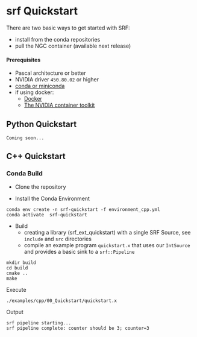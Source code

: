 # srf Quickstart

There are two basic ways to get started with SRF:
- install from the conda repositories
- pull the NGC container (available next release)

#### Prerequisites

- Pascal architecture or better
- NVIDIA driver `450.80.02` or higher
- [conda or miniconda](https://conda.io/projects/conda/en/latest/user-guide/install/linux.html)
- if using docker:
  - [Docker](https://docs.docker.com/get-docker/)
  - [The NVIDIA container toolkit](https://docs.nvidia.com/datacenter/cloud-native/container-toolkit/install-guide.html#docker)

## Python Quickstart

```
Coming soon...
````

## C++ Quickstart

### Conda Build

- Clone the repository

- Install the Conda Environment

```
conda env create -n srf-quickstart -f environment_cpp.yml
conda activate  srf-quickstart
```

- Build
  - creating a library (srf_ext_quickstart) with a single SRF Source, see `include` and `src` directories
  - compile an example program `quickstart.x` that uses our `IntSource` and provides a basic sink to a `srf::Pipeline`

```
mkdir build
cd build
cmake ..
make
```

Execute
```
./examples/cpp/00_Quickstart/quickstart.x
```

Output
```
srf pipeline starting...
srf pipeline complete: counter should be 3; counter=3
```
